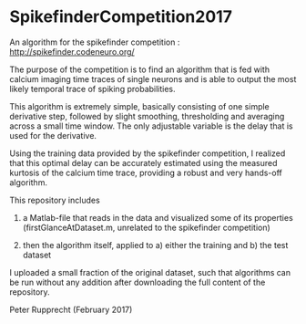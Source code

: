 # SpikefinderCompetition2017
An algorithm for the spikefinder competition : http://spikefinder.codeneuro.org/

The purpose of the competition is to find an algorithm that is fed with calcium imaging time traces of single neurons and is able to output the most likely temporal trace of spiking probabilities.

This algorithm is extremely simple, basically consisting of one simple derivative step, followed by slight smoothing, thresholding and averaging across a small time window. The only adjustable variable is the delay that is used for the derivative.

Using the training data provided by the spikefinder competition, I realized that this optimal delay can be accurately estimated using the measured kurtosis of the calcium time trace, providing a robust and very hands-off algorithm.

This repository includes

1) a Matlab-file that reads in the data and visualized some of its properties (firstGlanceAtDataset.m, unrelated to the spikefinder competition)

2) then the algorithm itself, applied to a) either the training and b) the test dataset

I uploaded a small fraction of the original dataset, such that algorithms can be run without any addition after downloading the full content of the repository.

Peter Rupprecht (February 2017)